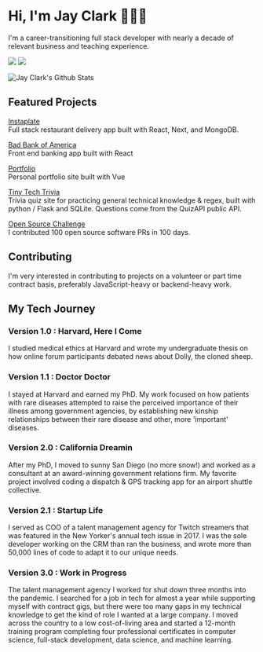 # Hi, I'm Jay Clark 👩🏻‍💻

I'm a career-transitioning full stack developer with nearly a decade of relevant business and teaching experience. 
  
[![](https://img.shields.io/badge/linkedin-%230077B5.svg?&style=for-the-badge&logo=linkedin&logoColor=white0e76a8)](https://www.linkedin.com/in/jayeclark/)
[![](https://img.shields.io/badge/twitter-%230077B5.svg?&style=for-the-badge&logo=twitter&logoColor=white&color=00acee)](https://twitter.com/jennbot3000) 

![Jay Clark's Github Stats](https://github-readme-stats.vercel.app/api?username=jayeclark&theme=dark)


## Featured Projects
[Instaplate](http://instaplate.heroku.com)  
Full stack restaurant delivery app built with React, Next, and MongoDB.  
  
[Bad Bank of America](https://jayeclark.github.io/banking)   
Front end banking app built with React   
  
[Portfolio](https://jayeclark.github.io)   
Personal portfolio site built with Vue   

[Tiny Tech Trivia](https://tinytechtrivia.herokuapp.com)   
Trivia quiz site for practicing general technical knowledge & regex, built with python / Flask and SQLite. Questions come from the QuizAPI public API.

[Open Source Challenge](https://github.com/jayeclark/jayeclark/blob/main/opensourcechallenge.md)  
I contributed 100 open source software PRs in 100 days.  

## Contributing
I'm very interested in contributing to projects on a volunteer or part time contract basis, preferably JavaScript-heavy or backend-heavy work.

## My Tech Journey
### Version 1.0 : Harvard, Here I Come  
I studied medical ethics at Harvard and wrote my undergraduate thesis on how online forum participants debated news about Dolly, the cloned sheep.   
    
### Version 1.1 : Doctor Doctor   
I stayed at Harvard and earned my PhD. My work focused on how patients with rare diseases attempted to raise the perceived importance of their illness among government agencies, by establishing new kinship relationships between their rare disease and other, more 'important' diseases.  
   
### Version 2.0 : California Dreamin
After my PhD, I moved to sunny San Diego (no more snow!) and worked as a consultant at an award-winning government relations firm. My favorite project involved coding a dispatch & GPS tracking app for an airport shuttle collective.   
   
### Version 2.1 : Startup Life   
I served as COO of a talent management agency for Twitch streamers that was featured in the New Yorker's annual tech issue in 2017. I was the sole developer working on the CRM than ran the business, and wrote more than 50,000 lines of code to adapt it to our unique needs.
  
### Version 3.0 : Work in Progress
The talent management agency I worked for shut down three months into the pandemic. I searched for a job in tech for almost a year while supporting myself with contract gigs, but there were too many gaps in my technical knowledge to get the kind of role I wanted at a large company. I moved across the country to a low cost-of-living area and started a 12-month training program completing four professional certificates in computer science, full-stack development, data science, and machine learning.  
 

<!---
jayeclark/jayeclark is a ✨ special ✨ repository because its `README.md` (this file) appears on your GitHub profile.
You can click the Preview link to take a look at your changes.
--->
